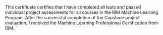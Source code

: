 This certificate certifies that I have completed all tests and passed individual project assessments for all courses in the IBM Machine Learning Program. After the successful completion of the Capstone project evaluation, I received the Machine Learning Professional Certification from IBM.
